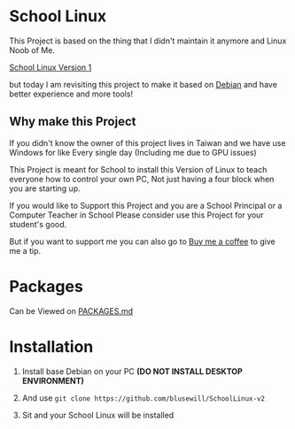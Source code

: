 # School Linux
This Project is based on the thing that I didn't maintain it anymore and Linux Noob of Me.

[School Linux Version 1](https://github.com/blusewill/SchoolLinux)

but today I am revisiting this project to make it based on [Debian](https://www.debian.org/) and have better experience and more tools!

## Why make this Project

If you didn't know the owner of this project lives in Taiwan and we have use Windows for like Every single day (Including me due to GPU issues)

This Project is meant for School to install this Version of Linux to teach everyone how to control your own PC, Not just having a four block when you are starting up.

If you would like to Support this Project and you are a School Principal or a Computer Teacher in School Please consider use this Project for your student's good.

But if you want to support me you can also go to [Buy me a coffee](https://buymeacoffee.com/blusewill) to give me a tip.

# Packages

Can be Viewed on [PACKAGES.md](https://github.com/blusewill/SchoolLinux-v2/blob/master/PACKAGES.md)

# Installation

1. Install base Debian on your PC **(DO NOT INSTALL DESKTOP ENVIRONMENT)**

1. And use `git clone https://github.com/blusewill/SchoolLinux-v2`

1. Sit and your School Linux will be installed
